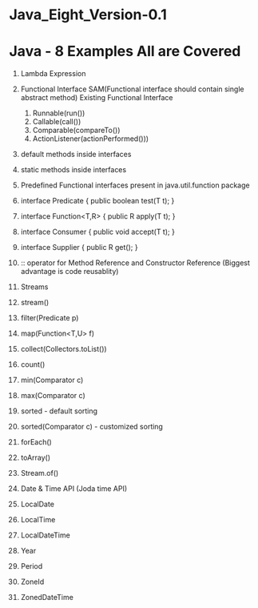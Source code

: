 # Java_Eight_Version-0.1

# Java - 8 Examples All are Covered
1. Lambda Expression

2. Functional Interface SAM(Functional interface should contain single abstract method)
    Existing Functional Interface 
    1. Runnable(run())
    2. Callable(call())
    3. Comparable(compareTo())
    4. ActionListener(actionPerformed()))    
    
3. default methods inside interfaces

4. static methods inside interfaces

5. Predefined Functional interfaces present in java.util.function package
  1. interface Predicate<T> {
        public boolean test(T t);
     }
  2. interface Function<T,R> {
        public R apply(T t);
     }
  3. interface Consumer<T t> {
        public void accept(T t);
     }
  4. interface Supplier {
        public R get();
     } 
6. :: operator for Method Reference and Constructor Reference (Biggest advantage is code reusablity)
  
7. Streams
  1. stream()
  2. filter(Predicate<T> p)
  3. map(Function<T,U> f)
  4. collect(Collectors.toList())
  5. count()
  6. min(Comparator c)
  7. max(Comparator c)
  8. sorted - default sorting 
  9. sorted(Comparator c) - customized sorting
  10. forEach()
  11. toArray()  
  12. Stream.of()
  
8. Date & Time API (Joda time API)
  1. LocalDate
  2. LocalTime
  3. LocalDateTime
  4. Year
  5. Period
  6. ZoneId
  7. ZonedDateTime
